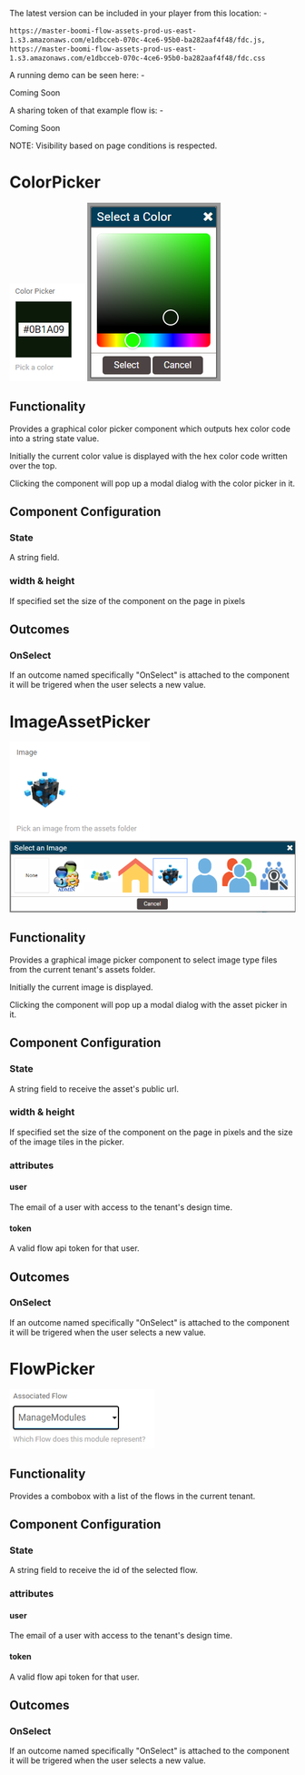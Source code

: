 
The latest version can be included in your player from this location: -


```
https://master-boomi-flow-assets-prod-us-east-1.s3.amazonaws.com/e1dbcceb-070c-4ce6-95b0-ba282aaf4f48/fdc.js,
https://master-boomi-flow-assets-prod-us-east-1.s3.amazonaws.com/e1dbcceb-070c-4ce6-95b0-ba282aaf4f48/fdc.css
```

A running demo can be seen here: -

Coming Soon


A sharing token of that example flow is: -

Coming Soon


NOTE: Visibility based on page conditions is respected.



# ColorPicker
![Component Image](https://github.com/MarkWattsBoomi/SiteDesigner/blob/main/comp.png)
![Picker Image](https://github.com/MarkWattsBoomi/SiteDesigner/blob/main/modal.png)

## Functionality

Provides a graphical color picker component which outputs hex color code into a string state value.

Initially the current color value is displayed with the hex color code written over the top.

Clicking the component will pop up a modal dialog with the color picker in it.


## Component Configuration

### State

A string field.

### width & height
If specified set the size of the component on the page in pixels

## Outcomes

### OnSelect
If an outcome named specifically "OnSelect" is attached to the component it will be trigered when the user selects a new value.



# ImageAssetPicker
![Component Image](https://github.com/MarkWattsBoomi/SiteDesigner/blob/main/imgpicker.png)
![Component Image](https://github.com/MarkWattsBoomi/SiteDesigner/blob/main/imgpickermodal.png)

## Functionality

Provides a graphical image picker component to select image type files from the current tenant's assets folder.

Initially the current image is displayed.

Clicking the component will pop up a modal dialog with the asset picker in it.

## Component Configuration

### State

A string field to receive the asset's public url.

### width & height
If specified set the size of the component on the page in pixels and the size of the image tiles in the picker.

### attributes

#### user
The email of a user with access to the tenant's design time.

#### token
A valid flow api token for that user.

## Outcomes

### OnSelect
If an outcome named specifically "OnSelect" is attached to the component it will be trigered when the user selects a new value.


# FlowPicker
![Component Image](https://github.com/MarkWattsBoomi/SiteDesigner/blob/main/flowpicker.png)

## Functionality

Provides a combobox with a list of the flows in the current tenant.

## Component Configuration

### State

A string field to receive the id of the selected flow.

### attributes

#### user
The email of a user with access to the tenant's design time.

#### token
A valid flow api token for that user.

## Outcomes

### OnSelect
If an outcome named specifically "OnSelect" is attached to the component it will be trigered when the user selects a new value.
